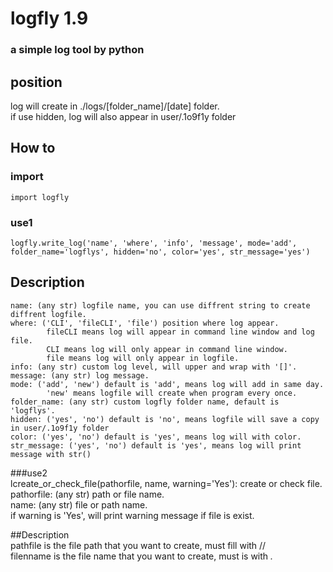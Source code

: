 # logfly  1.9  
### a simple log tool by python  

## position  
log will create in ./logs/[folder_name]/[date] folder.  
if use hidden, log will also appear in user/.1o9f1y folder  

## How to  
### import  
    import logfly  
### use1  
    logfly.write_log('name', 'where', 'info', 'message', mode='add', folder_name='logflys', hidden='no', color='yes', str_message='yes')  

## Description  
    name: (any str) logfile name, you can use diffrent string to create diffrent logfile.  
    where: ('CLI', 'fileCLI', 'file') position where log appear.  
            fileCLI means log will appear in command line window and log file.  
            CLI means log will only appear in command line window.  
            file means log will only appear in logfile.  
    info: (any str) custom log level, will upper and wrap with '[]'.  
    message: (any str) log message.  
    mode: ('add', 'new') default is 'add', means log will add in same day.  
            'new' means logfile will create when program every once.
    folder_name: (any str) custom logfly folder name, default is 'logflys'.  
    hidden: ('yes', 'no') default is 'no', means logfile will save a copy in user/.1o9f1y folder  
    color: ('yes', 'no') default is 'yes', means log will with color.  
    str_message: ('yes', 'no') default is 'yes', means log will print message with str()  

###use2  
    lcreate_or_check_file(pathorfile, name, warning='Yes'): 
        create or check file.  
        pathorfile: (any str) path or file name.  
        name: (any str) file or path name.  
        if warning is 'Yes', will print warning message if file is exist.  

##Description  
    pathfile is the file path that you want to create, must fill with //  
    filenname is the file name that you want to create, must is with *.*  
